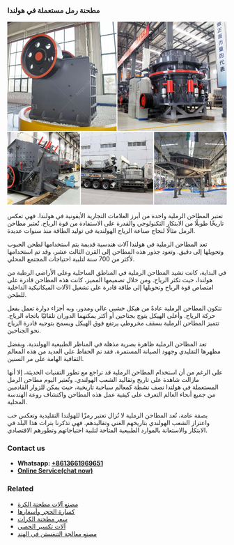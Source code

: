 <h3>مطحنة رمل مستعملة في هولندا</h3><img src='1701854090.jpg' alt=''><p>تعتبر المطاحن الرملية واحدة من أبرز العلامات التجارية الأيقونية في هولندا. فهي تعكس تاريخًا طويلًا من الابتكار التكنولوجي والقدرة على الاستفادة من قوة الرياح. تُعتبر مطاحن الرمل مثالًا لنجاح صناعة الرياح الهولندية في توليد الطاقة منذ سنوات عديدة.</p><p>تعد المطاحن الرملية في هولندا آلات هندسية قديمة يتم استخدامها لطحن الحبوب وتحويلها إلى دقيق. وتعود جذور هذه المطاحن إلى القرن الثالث عشر، وقد تم استخدامها لأكثر من 700 سنة لتلبية احتياجات المجتمع المحلي.</p><p>في البداية، كانت تشيد المطاحن الرملية في المناطق الساحلية وعلى الأراضي الرطبة من هولندا، حيث تكثر الرياح. ومن خلال تصميمها المميز، كانت هذه المطاحن قادرة على امتصاص قوة الرياح وتحويلها إلى طاقة قادرة على تشغيل الآلات الميكانيكية الداخلية للطحن.</p><p>تتكون المطاحن الرملية عادةً من هيكل خشبي عالي ومدور، وبه أجزاء دوارة تعمل بفعل حركة الرياح. وأعلى الهيكل يتوج بجناحين أو أكثر يمكنهما الدوران تلقائيًا باتجاه الرياح. تتميز المطاحن الرملية بسقف مخروطي يرتفع فوق الهيكل ويسمح بتوجيه قادرة الرياح نحو الجناحين.</p><p>تعد المطاحن الرملية ظاهرة بصرية مذهلة في المناظر الطبيعية الهولندية. وبفضل مظهرها التقليدي وجهود الصيانة المستمرة، فقد تم الحفاظ على العديد من هذه المعالم الثقافية الهامة على مر السنين.</p><p>على الرغم من أن استخدام المطاحن الرملية قد تراجع مع تطور التقنيات الحديثة، إلا أنها مازالت شاهدة على تاريخ وتقاليد الشعب الهولندي. وتُعتبر اليوم مطاحن الرمل المستعملة في هولندا نصف نشطة كمعالم سياحية تاريخية، حيث يمكن للزوار القادمين من جميع أنحاء العالم التعرف على كيفية عمل هذه المطاحن واكتشاف روعة الهندسة المحلية.</p><p>بصفة عامة، تُعد المطاحن الرملية لا تُزال تعتبر رمزًا للهولندا التقليدية وتعكس حب واعتزاز الشعب الهولندي بتاريخهم الغني وتقاليدهم. فهي تذكرنا بتراث هذا البلد في الابتكار والاستعانة بالموارد الطبيعية المتاحة لتلبية احتياجاتهم وتطورهم الاقتصادي.</p><h3>Contact us</h3><ul><li><strong>Whatsapp:&nbsp;<a href="https://wa.me/8613661969651">+8613661969651</a></strong></li><li><a href="https://swt.shibang-china.com/?git&amp;zhl&amp;مطحنة رمل مستعملة في هولندا"><strong>Online Service(chat now)</strong></a></li></ul><h3>Related</h3><ul><li><a href='مصنع آلات مطحنة الكرة.md'>مصنع آلات مطحنة الكرة</a></li><li><a href='كسارة الحجر وأسعارها.md'>كسارة الحجر وأسعارها</a></li><li><a href='سعر مطحنة الكرات.md'>سعر مطحنة الكرات</a></li><li><a href='آلات تكسير الحصى.md'>آلات تكسير الحصى</a></li><li><a href='مصنع معالجة التنغستن في الهند.md'>مصنع معالجة التنغستن في الهند</a></li></ul>